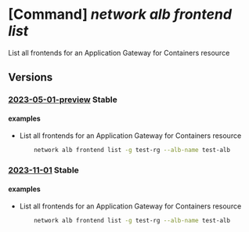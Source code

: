 # [Command] _network alb frontend list_

List all frontends for an Application Gateway for Containers resource

## Versions

### [2023-05-01-preview](/Resources/mgmt-plane/L3N1YnNjcmlwdGlvbnMve30vcmVzb3VyY2Vncm91cHMve30vcHJvdmlkZXJzL21pY3Jvc29mdC5zZXJ2aWNlbmV0d29ya2luZy90cmFmZmljY29udHJvbGxlcnMve30vZnJvbnRlbmRz/2023-05-01-preview.xml) **Stable**

<!-- mgmt-plane /subscriptions/{}/resourcegroups/{}/providers/microsoft.servicenetworking/trafficcontrollers/{}/frontends 2023-05-01-preview -->

#### examples

- List all frontends for an Application Gateway for Containers resource
    ```bash
        network alb frontend list -g test-rg --alb-name test-alb
    ```

### [2023-11-01](/Resources/mgmt-plane/L3N1YnNjcmlwdGlvbnMve30vcmVzb3VyY2Vncm91cHMve30vcHJvdmlkZXJzL21pY3Jvc29mdC5zZXJ2aWNlbmV0d29ya2luZy90cmFmZmljY29udHJvbGxlcnMve30vZnJvbnRlbmRz/2023-11-01.xml) **Stable**

<!-- mgmt-plane /subscriptions/{}/resourcegroups/{}/providers/microsoft.servicenetworking/trafficcontrollers/{}/frontends 2023-11-01 -->

#### examples

- List all frontends for an Application Gateway for Containers resource
    ```bash
        network alb frontend list -g test-rg --alb-name test-alb
    ```
